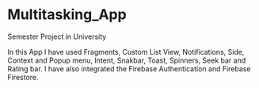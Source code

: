 # Multitasking_App
Semester Project in University

In this App I have used Fragments, Custom List View, Notifications, Side, Context and Popup menu, Intent, Snakbar, Toast, Spinners, Seek bar and Rating bar.
I have also integrated the Firebase Authentication and Firebase Firestore.
